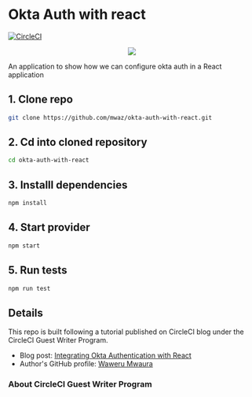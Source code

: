 # Okta Auth with react

[![CircleCI](https://circleci.com/gh/mwaz/okta-auth-with-react.svg?style=svg)](https://circleci.com/gh/mwaz/okta-auth-with-react)

<p align="center"><img src="https://avatars3.githubusercontent.com/u/59034516"></p>

An application to show how we can configure okta auth in a React application

## 1. Clone repo

```bash
git clone https://github.com/mwaz/okta-auth-with-react.git
```
## 2. Cd into cloned repository 
```bash
cd okta-auth-with-react
```

## 3. Installl dependencies 
```bash
npm install
```
## 4. Start provider

```bash
npm start
```

## 5. Run tests

```bash
npm run test
```

## Details

This repo is built following a tutorial published on CircleCI blog under the CircleCI Guest Writer Program.

-   Blog post: [  Integrating Okta Authentication with React ][blog]
-   Author's GitHub profile: [Waweru Mwaura][author]

### About CircleCI Guest Writer Program

[blog]: https://circleci.com/blog/integrating-okta-authentication-with-react
[author]: https://github.com/mwaz

